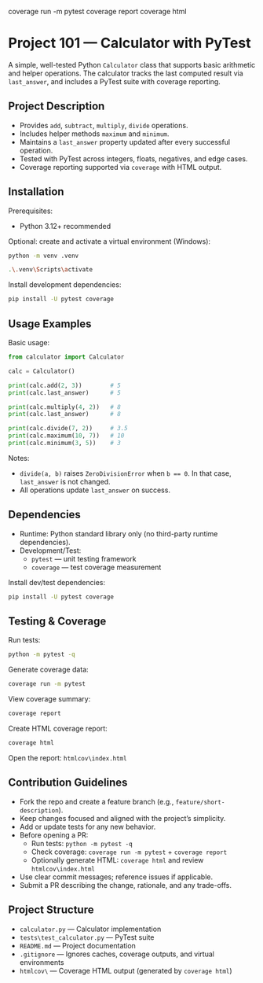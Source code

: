 coverage run -m pytest
coverage report
coverage html
# Project 101 — Calculator with PyTest

A simple, well-tested Python `Calculator` class that supports basic arithmetic and helper operations. The calculator tracks the last computed result via `last_answer`, and includes a PyTest suite with coverage reporting.

## Project Description

- Provides `add`, `subtract`, `multiply`, `divide` operations.
- Includes helper methods `maximum` and `minimum`.
- Maintains a `last_answer` property updated after every successful operation.
- Tested with PyTest across integers, floats, negatives, and edge cases.
- Coverage reporting supported via `coverage` with HTML output.

## Installation

Prerequisites:
- Python 3.12+ recommended

Optional: create and activate a virtual environment (Windows):

```bash
python -m venv .venv
```

```bash
.\.venv\Scripts\activate
```

Install development dependencies:

```bash
pip install -U pytest coverage
```

## Usage Examples

Basic usage:

```python
from calculator import Calculator

calc = Calculator()

print(calc.add(2, 3))        # 5
print(calc.last_answer)      # 5

print(calc.multiply(4, 2))   # 8
print(calc.last_answer)      # 8

print(calc.divide(7, 2))     # 3.5
print(calc.maximum(10, 7))   # 10
print(calc.minimum(3, 5))    # 3
```

Notes:
- `divide(a, b)` raises `ZeroDivisionError` when `b == 0`. In that case, `last_answer` is not changed.
- All operations update `last_answer` on success.

## Dependencies

- Runtime: Python standard library only (no third-party runtime dependencies).
- Development/Test:
  - `pytest` — unit testing framework
  - `coverage` — test coverage measurement

Install dev/test dependencies:

```bash
pip install -U pytest coverage
```

## Testing & Coverage

Run tests:

```bash
python -m pytest -q
```

Generate coverage data:

```bash
coverage run -m pytest
```

View coverage summary:

```bash
coverage report
```

Create HTML coverage report:

```bash
coverage html
```

Open the report: `htmlcov\index.html`

## Contribution Guidelines

- Fork the repo and create a feature branch (e.g., `feature/short-description`).
- Keep changes focused and aligned with the project’s simplicity.
- Add or update tests for any new behavior.
- Before opening a PR:
  - Run tests: `python -m pytest -q`
  - Check coverage: `coverage run -m pytest` + `coverage report`
  - Optionally generate HTML: `coverage html` and review `htmlcov\index.html`
- Use clear commit messages; reference issues if applicable.
- Submit a PR describing the change, rationale, and any trade-offs.

## Project Structure

- `calculator.py` — Calculator implementation
- `tests\test_calculator.py` — PyTest suite
- `README.md` — Project documentation
- `.gitignore` — Ignores caches, coverage outputs, and virtual environments
- `htmlcov\` — Coverage HTML output (generated by `coverage html`)